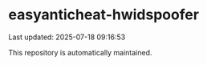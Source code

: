 # easyanticheat-hwidspoofer

Last updated: 2025-07-18 09:16:53

This repository is automatically maintained.
